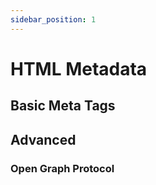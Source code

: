 ```yaml
---
sidebar_position: 1
---
```


# HTML Metadata 

## Basic Meta Tags

## Advanced
### Open Graph Protocol